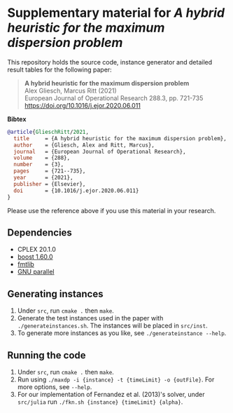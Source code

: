 # Supplementary material for *A hybrid heuristic for the maximum dispersion problem*

This repository holds the source code, instance generator and detailed result tables for the following paper:

> **A hybrid heuristic for the maximum dispersion problem**<br>
> Alex Gliesch, Marcus Ritt (2021) <br>
> European Journal of Operational Research 288.3, pp. 721-735 <br>
> https://doi.org/10.1016/j.ejor.2020.06.011

**Bibtex**

```bibtex
@article{GlieschRitt/2021,
  title     = {A hybrid heuristic for the maximum dispersion problem},
  author    = {Gliesch, Alex and Ritt, Marcus},
  journal   = {European Journal of Operational Research},
  volume    = {288},
  number    = {3},
  pages     = {721--735},
  year      = {2021},
  publisher = {Elsevier},
  doi       = {10.1016/j.ejor.2020.06.011}
}
```

Please use the reference above if you use this material in your research.

## Dependencies

- CPLEX 20.1.0
- [boost 1.60.0](https://www.boost.org/users/history/version_1_60_0.html)
- [fmtlib](https://github.com/fmtlib/fmt)
- [GNU parallel](https://www.gnu.org/software/parallel/)

## Generating instances
1. Under `src`, run `cmake .` then `make`.
1. Generate the test instances used in the paper with `./generateinstances.sh`. The instances will be placed in `src/inst`.
1. To generate more instances as you like, see `./generateinstance --help`.

## Running the code 
1. Under `src`, run `cmake .` then `make`.
1. Run using `./maxdp -i {instance} -t {timeLimit} -o {outFile}`. For more options, see `--help`.
1. For our implementation of Fernandez et al. (2013)'s solver, under `src/julia` run `./fkn.sh {instance} {timeLimit} {alpha}`.

